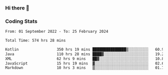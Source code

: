 ### Hi there 👋

<!--
**Girrafeec/girrafeec** is a ✨ _special_ ✨ repository because its `README.md` (this file) appears on your GitHub profile.

Here are some ideas to get you started:

- 🔭 I’m currently working on ...
- 🌱 I’m currently learning ...
- 👯 I’m looking to collaborate on ...
- 🤔 I’m looking for help with ...
- 💬 Ask me about ...
- 📫 How to reach me: ...
- 😄 Pronouns: ...
- ⚡ Fun fact: ...
-->

### Coding Stats
<!--START_SECTION:waka-->

```txt
From: 01 September 2022 - To: 25 February 2024

Total Time: 574 hrs 28 mins

Kotlin                 350 hrs 19 mins ███████████████▒░░░░░░░░░   60.98 %
Java                   110 hrs 28 mins ████▓░░░░░░░░░░░░░░░░░░░░   19.23 %
XML                    62 hrs 9 mins   ██▓░░░░░░░░░░░░░░░░░░░░░░   10.82 %
JavaScript             15 hrs 19 mins  ▓░░░░░░░░░░░░░░░░░░░░░░░░   02.67 %
Markdown               10 hrs 3 mins   ▒░░░░░░░░░░░░░░░░░░░░░░░░   01.75 %
```

<!--END_SECTION:waka-->
